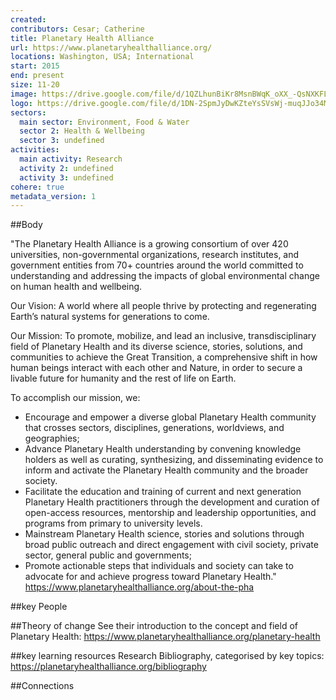```yaml
---
created:
contributors: Cesar; Catherine
title: Planetary Health Alliance
url: https://www.planetaryhealthalliance.org/ 
locations: Washington, USA; International
start: 2015
end: present
size: 11-20
image: https://drive.google.com/file/d/1QZLhunBiKr8MsnBWqK_oXX_-QsNXKFL9/view?usp=drive_link
logo: https://drive.google.com/file/d/1DN-2SpmJyDwKZteYsSVsWj-muqJJo34M/view?usp=drive_link
sectors:
  main sector: Environment, Food & Water
  sector 2: Health & Wellbeing
  sector 3: undefined
activities: 
  main activity: Research
  activity 2: undefined
  activity 3: undefined
cohere: true
metadata_version: 1
---
```



##Body

"The Planetary Health Alliance is a growing consortium of over 420 universities, non-governmental organizations, research institutes, and government entities from 70+ countries around the world committed to understanding and addressing the impacts of global environmental change on human health and wellbeing. 

Our Vision: A world where all people thrive by protecting and regenerating Earth’s natural systems for generations to come.

Our Mission: To promote, mobilize, and lead an inclusive, transdisciplinary field of Planetary Health and its diverse science, stories, solutions, and communities to achieve the Great Transition, a comprehensive shift in how human beings interact with each other and Nature, in order to secure a livable future for humanity and the rest of life on Earth.

To accomplish our mission, we:
- Encourage and empower a diverse global Planetary Health community that crosses sectors, disciplines, generations, worldviews, and geographies;
- Advance Planetary Health understanding by convening knowledge holders as well as curating, synthesizing, and disseminating evidence to inform and activate the Planetary Health community and the broader society.
- Facilitate the education and training of current and next generation Planetary Health practitioners through the development and curation of open-access resources, mentorship and leadership opportunities, and programs from primary to university levels.
- Mainstream Planetary Health science, stories and solutions through broad public outreach and direct engagement with civil society, private sector, general public and governments;
- Promote actionable steps that individuals and society can take to advocate for and achieve progress toward Planetary Health."
https://www.planetaryhealthalliance.org/about-the-pha 



##key People


##Theory of change
See their introduction to the concept and field of Planetary Health: https://www.planetaryhealthalliance.org/planetary-health 

##key learning resources
Research Bibliography, categorised by key topics: https://planetaryhealthalliance.org/bibliography 

##Connections


